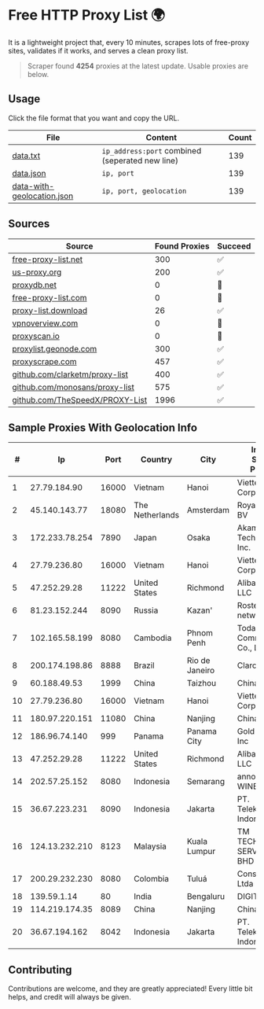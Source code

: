 
# Free HTTP Proxy List 🌍

It is a lightweight project that, every 10 minutes, scrapes lots of free-proxy sites, validates if it works, and serves a clean proxy list.


> Scraper found **4254** proxies at the latest update. Usable proxies are below.

## Usage

Click the file format that you want and copy the URL.


|File|Content|Count|
|----|-------|-----|
|[data.txt](https://raw.githubusercontent.com/themiralay/Proxy-List-World/master/data.txt)|`ip_address:port` combined (seperated new line)|139|
|[data.json](https://raw.githubusercontent.com/themiralay/Proxy-List-World/master/data.json)|`ip, port`|139|
|[data-with-geolocation.json](https://raw.githubusercontent.com/themiralay/Proxy-List-World/master/data-with-geolocation.json)|`ip, port, geolocation`|139|

## Sources

|Source|Found Proxies|Succeed|
|------|-------------|-------|
|[free-proxy-list.net](https://free-proxy-list.net)|300|✅|
|[us-proxy.org](https://www.us-proxy.org)|200|✅|
|[proxydb.net](http://proxydb.net)|0|🚫|
|[free-proxy-list.com](https://free-proxy-list.com/?page=&port=&type%5B%5D=http&type%5B%5D=https&up_time=0&search=Search)|0|🚫|
|[proxy-list.download](https://www.proxy-list.download/HTTP)|26|✅|
|[vpnoverview.com](https://vpnoverview.com/privacy/anonymous-browsing/free-proxy-servers)|0|🚫|
|[proxyscan.io](https://www.proxyscan.io)|0|🚫|
|[proxylist.geonode.com](https://proxylist.geonode.com/api/proxy-list?limit=300&page=1&sort_by=lastChecked&sort_type=desc&protocols=http,https)|300|✅|
|[proxyscrape.com](https://api.proxyscrape.com/v2/?request=displayproxies&protocol=http&timeout=10000&country=all&ssl=all&anonymity=all)|457|✅|
|[github.com/clarketm/proxy-list](https://raw.githubusercontent.com/clarketm/proxy-list/master/proxy-list-raw.txt)|400|✅|
|[github.com/monosans/proxy-list](https://raw.githubusercontent.com/monosans/proxy-list/main/proxies/http.txt)|575|✅|
|[github.com/TheSpeedX/PROXY-List](https://raw.githubusercontent.com/TheSpeedX/PROXY-List/master/http.txt)|1996|✅|


## Sample Proxies With Geolocation Info

|#|Ip|Port|Country|City|Internet Service Provider|
|-|--|----|-------|----|-------------------------|
|1|27.79.184.90|16000|Vietnam|Hanoi|Viettel Corporation|
|2|45.140.143.77|18080|The Netherlands|Amsterdam|RoyaleHosting BV|
|3|172.233.78.254|7890|Japan|Osaka|Akamai Technologies, Inc.|
|4|27.79.236.80|16000|Vietnam|Hanoi|Viettel Corporation|
|5|47.252.29.28|11222|United States|Richmond|Alibaba Cloud LLC|
|6|81.23.152.244|8090|Russia|Kazan'|Rostelecom networks|
|7|102.165.58.199|8080|Cambodia|Phnom Penh|Today Communication Co., Ltd|
|8|200.174.198.86|8888|Brazil|Rio de Janeiro|Claro S.A|
|9|60.188.49.53|1999|China|Taizhou|Chinanet|
|10|27.79.236.80|16000|Vietnam|Hanoi|Viettel Corporation|
|11|180.97.220.151|11080|China|Nanjing|Chinanet|
|12|186.96.74.140|999|Panama|Panama City|Gold Data USA Inc|
|13|47.252.29.28|11222|United States|Richmond|Alibaba Cloud LLC|
|14|202.57.25.152|8080|Indonesia|Semarang|announced of WINET|
|15|36.67.223.231|8090|Indonesia|Jakarta|PT. Telekomunikasi Indonesia|
|16|124.13.232.210|8123|Malaysia|Kuala Lumpur|TM TECHNOLOGY SERVICES SDN BHD|
|17|200.29.232.230|8080|Colombia|Tuluá|Consulnetwork Ltda|
|18|139.59.1.14|80|India|Bengaluru|DIGITALOCEAN|
|19|114.219.174.35|8089|China|Nanjing|China Telecom|
|20|36.67.194.162|8042|Indonesia|Jakarta|PT. Telekomunikasi Indonesia|



## Contributing

Contributions are welcome, and they are greatly appreciated! Every
little bit helps, and credit will always be given.

